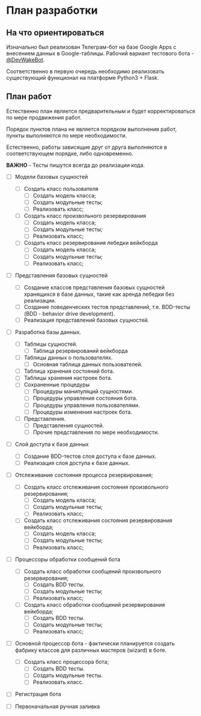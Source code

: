 # План разработки

## На что ориентироваться

Изначально был реализован Телеграм-бот на базе Google Apps с внесением данных в Google-таблицы.
Рабочий вариант тестового бота - [@DevWakeBot](https://t.me/DevWakeBot).


Соответственно в первую очередь необходимо реализовать существующий функционал на платформе Python3 + Flask.

## План работ

Естественно план является предварительным и будет корректироваться по мере продвижения работ.


Порядок пунктов плана не является порядком выполнения работ, пункты выполняются по мере необходимости. 

Естественно, работы зависящие друг от друга выполняются в соответствующем порядке, либо одновременно.


**ВАЖНО** - Тесты пишутся всегда до реализации кода.

- [ ] Модели базовых сущностей
  - [ ] Создать класс пользователя
    - [ ] Создать модель класса;
    - [ ] Создать модульные тесты;
    - [ ] Реализовать класс;
  - [ ] Создать класс произвольного резервирования
    - [ ] Создать модель класса;
    - [ ] Создать модульные тесты;
    - [ ] Реализовать класс;
  - [ ] Создать класс резервирования лебедки вейкборда
    - [ ] Создать модель класса;
    - [ ] Создать модульные тесты;
    - [ ] Реализовать класс;
- [ ] Представления базовых сущностей
    - [ ] Создание классов представления базовых сущностей хранящихся в базе данных, такие как аренда лебедки без реализации.
    - [ ] Создание поведенческих тестов представлений, т.е. BDD-тесты (BDD - behavior drive development).
    - [ ] Реализация представлений базовых сущностей.
- [ ] Разработка базы данных.
    - [ ] Таблицы сущностей.
      - [ ] Таблица резервирований вейкборда
    - [ ] Таблицы данных о пользователях.
      - [ ] Основная таблица данных пользователей.
    - [ ] Таблица хранения состояний бота.
    - [ ] Таблицы хранения настроек бота.
    - [ ] Сохраненные процедуры
      - [ ] Процедуры манипуляций сущностями.
      - [ ] Процедуры управления состояния бота.
      - [ ] Процедуры управления пользователями.
      - [ ] Процедуры изменения настроек бота.
    - [ ] Представления.
      - [ ] Представления сущностей.
      - [ ] Прочие представления по мере необходимости.
- [ ] Слой доступа к базе данных
    - [ ] Создание BDD-тестов слоя доступа к базе данных.
    - [ ] Реализация слоя доступа к базе данных.
- [ ] Отслеживание состояния процесса резервирования;
  - [ ] Создать класс отслеживания состояния произвольного резервирования;
    - [ ] Создать модель класса;
    - [ ] Создать модульные тесты;
    - [ ] Реализовать класс;
  - [ ] Создать класс отслеживания состояния резервирования вейкборда;
    - [ ] Создать модель класса;
    - [ ] Создать модульные тесты;
    - [ ] Реализовать класс;
- [ ] Процессоры обработки сообщений бота
  - [ ] Создать класс обработки сообщений произвольного резервирования;
    - [ ] Создать BDD тесты.
    - [ ] Создать модульные тесты;
    - [ ] Реализовать класс;
  - [ ] Создать класс обработки сообщений резервирования вейкборда;
    - [ ] Создать BDD тесты.
    - [ ] Создать модульные тесты;
    - [ ] Реализовать класс;
- [ ] Основной процессор бота - фактически планируется создать фабрику классов для различных мастеров (wizard) в боте.
    - [ ] Создать класс процессора бота;
      - [ ] Создать BDD тесты.
      - [ ] Создать модульные тесты.
      - [ ] Реализовать класс.
- [ ] Регистрация бота
- [ ] Первоначальная ручная заливка

